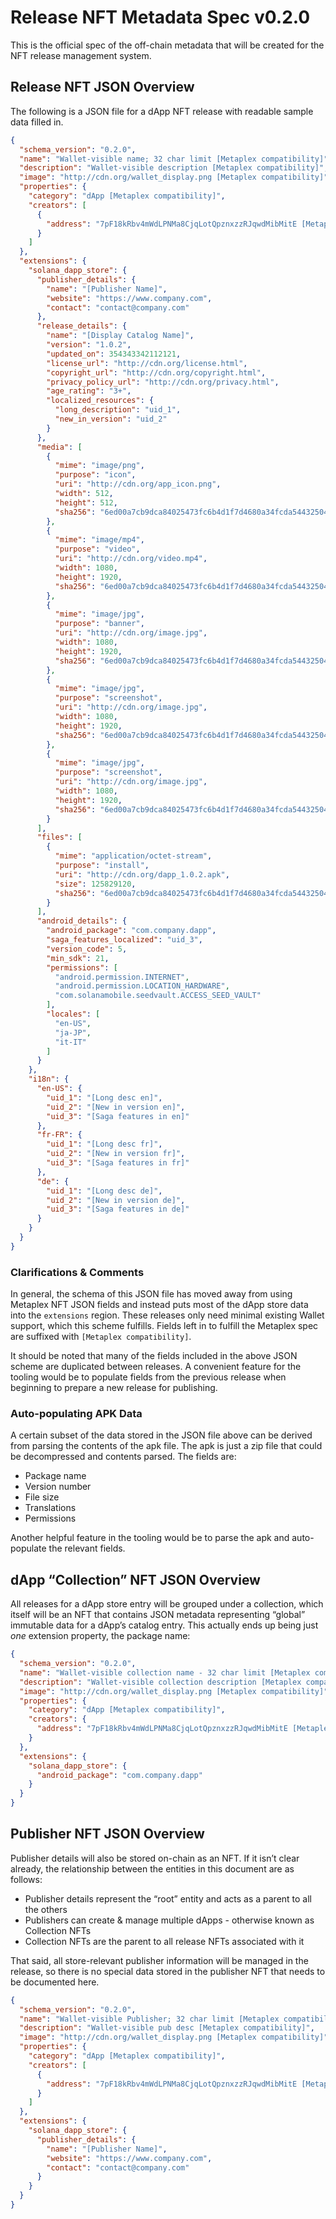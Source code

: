 # Release NFT Metadata Spec v0.2.0

This is the official spec of the off-chain metadata that will be created for the NFT release management system.

## Release NFT JSON Overview

The following is a JSON file for a dApp NFT release with readable sample data filled in.

```json
{
  "schema_version": "0.2.0",
  "name": "Wallet-visible name; 32 char limit [Metaplex compatibility]",
  "description": "Wallet-visible description [Metaplex compatibility]",
  "image": "http://cdn.org/wallet_display.png [Metaplex compatibility]",
  "properties": {
    "category": "dApp [Metaplex compatibility]",
    "creators": [
      {
        "address": "7pF18kRbv4mWdLPNMa8CjqLotQpznxzzRJqwdMibMitE [Metaplex compatibility]"
      }
    ]
  },
  "extensions": {
    "solana_dapp_store": {
      "publisher_details": {
        "name": "[Publisher Name]",
        "website": "https://www.company.com",
        "contact": "contact@company.com"
      },
      "release_details": {
        "name": "[Display Catalog Name]",
        "version": "1.0.2",
        "updated_on": 354343342112121,
        "license_url": "http://cdn.org/license.html",
        "copyright_url": "http://cdn.org/copyright.html",
        "privacy_policy_url": "http://cdn.org/privacy.html",
        "age_rating": "3+",
        "localized_resources": {
          "long_description": "uid_1",
          "new_in_version": "uid_2"
        }
      },
      "media": [
        {
          "mime": "image/png",
          "purpose": "icon",
          "uri": "http://cdn.org/app_icon.png",
          "width": 512,
          "height": 512,
          "sha256": "6ed00a7cb9dca84025473fc6b4d1f7d4680a34fcda54432504b0cdeb5e27801b"
        },
        {
          "mime": "image/mp4",
          "purpose": "video",
          "uri": "http://cdn.org/video.mp4",
          "width": 1080,
          "height": 1920,
          "sha256": "6ed00a7cb9dca84025473fc6b4d1f7d4680a34fcda54432504b0cdeb5e27801b"
        },
        {
          "mime": "image/jpg",
          "purpose": "banner",
          "uri": "http://cdn.org/image.jpg",
          "width": 1080,
          "height": 1920,
          "sha256": "6ed00a7cb9dca84025473fc6b4d1f7d4680a34fcda54432504b0cdeb5e27801b"
        },
        {
          "mime": "image/jpg",
          "purpose": "screenshot",
          "uri": "http://cdn.org/image.jpg",
          "width": 1080,
          "height": 1920,
          "sha256": "6ed00a7cb9dca84025473fc6b4d1f7d4680a34fcda54432504b0cdeb5e27801b"
        },
        {
          "mime": "image/jpg",
          "purpose": "screenshot",
          "uri": "http://cdn.org/image.jpg",
          "width": 1080,
          "height": 1920,
          "sha256": "6ed00a7cb9dca84025473fc6b4d1f7d4680a34fcda54432504b0cdeb5e27801b"
        }
      ],
      "files": [
        {
          "mime": "application/octet-stream",
          "purpose": "install",
          "uri": "http://cdn.org/dapp_1.0.2.apk",
          "size": 125829120,
          "sha256": "6ed00a7cb9dca84025473fc6b4d1f7d4680a34fcda54432504b0cdeb5e27801b"
        }
      ],
      "android_details": {
        "android_package": "com.company.dapp",
        "saga_features_localized": "uid_3",
        "version_code": 5,
        "min_sdk": 21,
        "permissions": [
          "android.permission.INTERNET",
          "android.permission.LOCATION_HARDWARE",
          "com.solanamobile.seedvault.ACCESS_SEED_VAULT"
        ],
        "locales": [
          "en-US", 
          "ja-JP", 
          "it-IT"
        ]
      }
    },
    "i18n": {
      "en-US": {
        "uid_1": "[Long desc en]",
        "uid_2": "[New in version en]",
        "uid_3": "[Saga features in en]"
      },
      "fr-FR": {
        "uid_1": "[Long desc fr]",
        "uid_2": "[New in version fr]",
        "uid_3": "[Saga features in fr]"
      },
      "de": {
        "uid_1": "[Long desc de]",
        "uid_2": "[New in version de]",
        "uid_3": "[Saga features in de]"
      }
    }
  }
}
```

### Clarifications & Comments

In general, the schema of this JSON file has moved away from using Metaplex NFT JSON fields and instead puts most of the dApp store data into the `extensions` region. These releases only need minimal existing Wallet support, which this scheme fulfills. Fields left in to fulfill the Metaplex spec are suffixed with `[Metaplex compatibility]`.

It should be noted that many of the fields included in the above JSON scheme are duplicated between releases. A convenient feature for the tooling would be to populate fields from the previous release when beginning to prepare a new release for publishing.

### Auto-populating APK Data

A certain subset of the data stored in the JSON file above can be derived from parsing the contents of the apk file. The apk is just a zip file that could be decompressed and contents parsed. The fields are:

- Package name
- Version number
- File size
- Translations
- Permissions

Another helpful feature in the tooling would be to parse the apk and auto-populate the relevant fields.

## dApp “Collection” NFT JSON Overview

All releases for a dApp store entry will be grouped under a collection, which itself will be an NFT that contains JSON metadata representing “global” immutable data for a dApp’s catalog entry. This actually ends up being just _one_ extension property, the package name:

```json
{
  "schema_version": "0.2.0",
  "name": "Wallet-visible collection name - 32 char limit [Metaplex compatibility]",
  "description": "Wallet-visible collection description [Metaplex compatibility]",
  "image": "http://cdn.org/wallet_display.png [Metaplex compatibility]",
  "properties": {
    "category": "dApp [Metaplex compatibility]",
    "creators": {
      "address": "7pF18kRbv4mWdLPNMa8CjqLotQpznxzzRJqwdMibMitE [Metaplex compatibility]"
    }
  },
  "extensions": {
    "solana_dapp_store": {
      "android_package": "com.company.dapp"
    }
  }
}
```

## Publisher NFT JSON Overview

Publisher details will also be stored on-chain as an NFT. If it isn’t clear already, the relationship between the entities in this document are as follows:

- Publisher details represent the “root” entity and acts as a parent to all the others
- Publishers can create & manage multiple dApps - otherwise known as Collection NFTs
- Collection NFTs are the parent to all release NFTs associated with it

That said, all store-relevant publisher information will be managed in the release, so there is no special data stored in the publisher NFT that needs to be documented here.

```json
{
  "schema_version": "0.2.0",
  "name": "Wallet-visible Publisher; 32 char limit [Metaplex compatibility]",
  "description": "Wallet-visible pub desc [Metaplex compatibility]",
  "image": "http://cdn.org/wallet_display.png [Metaplex compatibility]",
  "properties": {
    "category": "dApp [Metaplex compatibility]",
    "creators": [
      {
        "address": "7pF18kRbv4mWdLPNMa8CjqLotQpznxzzRJqwdMibMitE [Metaplex compatibility]"
      }
    ]
  },
  "extensions": {
    "solana_dapp_store": {
      "publisher_details": {
        "name": "[Publisher Name]",
        "website": "https://www.company.com",
        "contact": "contact@company.com"
      }
    }
  }
}
```
